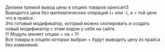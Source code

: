 Делаем прямой вывод цены в опциях товаров opencart3  
Выводится цена без математических операций (+ или -), а = той цене что в прайсе.  
Это готовый модификатор, который можно скопировать и создать новый модификатор с этим кодом у себя на сайте.  
!!! Модуль меняет опцию + на = !!!  
Все товары в опциях которых выбран + будут выводить цену из прайса без изменений.
